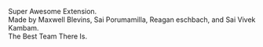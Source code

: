 Super Awesome Extension. <br />
Made by Maxwell Blevins, Sai Porumamilla, Reagan eschbach, and Sai Vivek Kambam. <br />
The Best Team There Is. <br />
